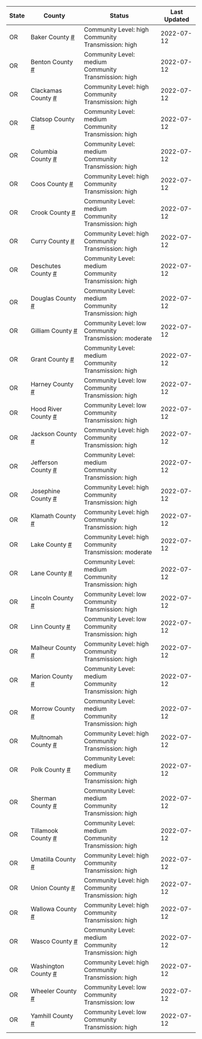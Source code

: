 State | County | Status | Last Updated
--- | --- | --- | --- 
OR | Baker County <a href="#baker_county">#</a> | <a name="baker_county"></a>Community Level: high<br/>Community Transmission: high | 2022-07-12
OR | Benton County <a href="#benton_county">#</a> | <a name="benton_county"></a>Community Level: medium<br/>Community Transmission: high | 2022-07-12
OR | Clackamas County <a href="#clackamas_county">#</a> | <a name="clackamas_county"></a>Community Level: high<br/>Community Transmission: high | 2022-07-12
OR | Clatsop County <a href="#clatsop_county">#</a> | <a name="clatsop_county"></a>Community Level: medium<br/>Community Transmission: high | 2022-07-12
OR | Columbia County <a href="#columbia_county">#</a> | <a name="columbia_county"></a>Community Level: medium<br/>Community Transmission: high | 2022-07-12
OR | Coos County <a href="#coos_county">#</a> | <a name="coos_county"></a>Community Level: high<br/>Community Transmission: high | 2022-07-12
OR | Crook County <a href="#crook_county">#</a> | <a name="crook_county"></a>Community Level: medium<br/>Community Transmission: high | 2022-07-12
OR | Curry County <a href="#curry_county">#</a> | <a name="curry_county"></a>Community Level: high<br/>Community Transmission: high | 2022-07-12
OR | Deschutes County <a href="#deschutes_county">#</a> | <a name="deschutes_county"></a>Community Level: medium<br/>Community Transmission: high | 2022-07-12
OR | Douglas County <a href="#douglas_county">#</a> | <a name="douglas_county"></a>Community Level: medium<br/>Community Transmission: high | 2022-07-12
OR | Gilliam County <a href="#gilliam_county">#</a> | <a name="gilliam_county"></a>Community Level: low<br/>Community Transmission: moderate | 2022-07-12
OR | Grant County <a href="#grant_county">#</a> | <a name="grant_county"></a>Community Level: medium<br/>Community Transmission: high | 2022-07-12
OR | Harney County <a href="#harney_county">#</a> | <a name="harney_county"></a>Community Level: low<br/>Community Transmission: high | 2022-07-12
OR | Hood River County <a href="#hood_river_county">#</a> | <a name="hood_river_county"></a>Community Level: low<br/>Community Transmission: high | 2022-07-12
OR | Jackson County <a href="#jackson_county">#</a> | <a name="jackson_county"></a>Community Level: high<br/>Community Transmission: high | 2022-07-12
OR | Jefferson County <a href="#jefferson_county">#</a> | <a name="jefferson_county"></a>Community Level: medium<br/>Community Transmission: high | 2022-07-12
OR | Josephine County <a href="#josephine_county">#</a> | <a name="josephine_county"></a>Community Level: high<br/>Community Transmission: high | 2022-07-12
OR | Klamath County <a href="#klamath_county">#</a> | <a name="klamath_county"></a>Community Level: high<br/>Community Transmission: high | 2022-07-12
OR | Lake County <a href="#lake_county">#</a> | <a name="lake_county"></a>Community Level: high<br/>Community Transmission: moderate | 2022-07-12
OR | Lane County <a href="#lane_county">#</a> | <a name="lane_county"></a>Community Level: medium<br/>Community Transmission: high | 2022-07-12
OR | Lincoln County <a href="#lincoln_county">#</a> | <a name="lincoln_county"></a>Community Level: low<br/>Community Transmission: high | 2022-07-12
OR | Linn County <a href="#linn_county">#</a> | <a name="linn_county"></a>Community Level: low<br/>Community Transmission: high | 2022-07-12
OR | Malheur County <a href="#malheur_county">#</a> | <a name="malheur_county"></a>Community Level: high<br/>Community Transmission: high | 2022-07-12
OR | Marion County <a href="#marion_county">#</a> | <a name="marion_county"></a>Community Level: medium<br/>Community Transmission: high | 2022-07-12
OR | Morrow County <a href="#morrow_county">#</a> | <a name="morrow_county"></a>Community Level: medium<br/>Community Transmission: high | 2022-07-12
OR | Multnomah County <a href="#multnomah_county">#</a> | <a name="multnomah_county"></a>Community Level: high<br/>Community Transmission: high | 2022-07-12
OR | Polk County <a href="#polk_county">#</a> | <a name="polk_county"></a>Community Level: medium<br/>Community Transmission: high | 2022-07-12
OR | Sherman County <a href="#sherman_county">#</a> | <a name="sherman_county"></a>Community Level: medium<br/>Community Transmission: high | 2022-07-12
OR | Tillamook County <a href="#tillamook_county">#</a> | <a name="tillamook_county"></a>Community Level: medium<br/>Community Transmission: high | 2022-07-12
OR | Umatilla County <a href="#umatilla_county">#</a> | <a name="umatilla_county"></a>Community Level: high<br/>Community Transmission: high | 2022-07-12
OR | Union County <a href="#union_county">#</a> | <a name="union_county"></a>Community Level: high<br/>Community Transmission: high | 2022-07-12
OR | Wallowa County <a href="#wallowa_county">#</a> | <a name="wallowa_county"></a>Community Level: high<br/>Community Transmission: high | 2022-07-12
OR | Wasco County <a href="#wasco_county">#</a> | <a name="wasco_county"></a>Community Level: medium<br/>Community Transmission: high | 2022-07-12
OR | Washington County <a href="#washington_county">#</a> | <a name="washington_county"></a>Community Level: high<br/>Community Transmission: high | 2022-07-12
OR | Wheeler County <a href="#wheeler_county">#</a> | <a name="wheeler_county"></a>Community Level: low<br/>Community Transmission: low | 2022-07-12
OR | Yamhill County <a href="#yamhill_county">#</a> | <a name="yamhill_county"></a>Community Level: low<br/>Community Transmission: high | 2022-07-12
